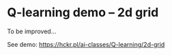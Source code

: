 # Q-learning demo – 2d grid

To be improved...

See demo: https://hckr.pl/ai-classes/Q-learning/2d-grid
